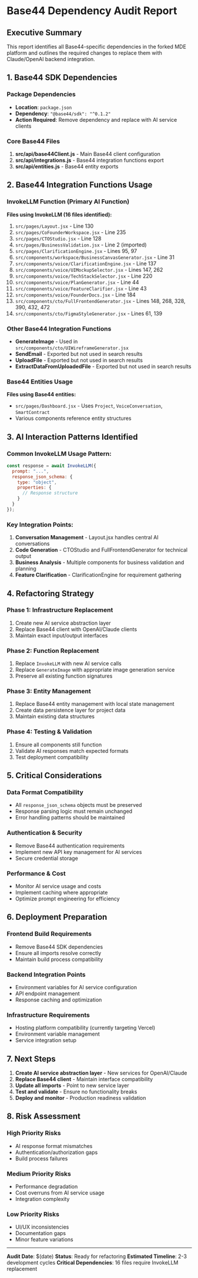# Base44 Dependency Audit Report

## Executive Summary
This report identifies all Base44-specific dependencies in the forked MDE platform and outlines the required changes to replace them with Claude/OpenAI backend integration.

## 1. Base44 SDK Dependencies

### Package Dependencies
- **Location**: `package.json`
- **Dependency**: `"@base44/sdk": "^0.1.2"`
- **Action Required**: Remove dependency and replace with AI service clients

### Core Base44 Files
1. **src/api/base44Client.js** - Main Base44 client configuration
2. **src/api/integrations.js** - Base44 integration functions export
3. **src/api/entities.js** - Base44 entity exports

## 2. Base44 Integration Functions Usage

### InvokeLLM Function (Primary AI Function)
**Files using InvokeLLM (16 files identified):**
1. `src/pages/Layout.jsx` - Line 130
2. `src/pages/CoFounderWorkspace.jsx` - Line 235
3. `src/pages/CTOStudio.jsx` - Line 128
4. `src/pages/BusinessValidation.jsx` - Line 2 (imported)
5. `src/pages/ClarificationEngine.jsx` - Lines 95, 97
6. `src/components/workspace/BusinessCanvasGenerator.jsx` - Line 31
7. `src/components/voice/ClarificationEngine.jsx` - Line 137
8. `src/components/voice/UIMockupSelector.jsx` - Lines 147, 262
9. `src/components/voice/TechStackSelector.jsx` - Line 220
10. `src/components/voice/PlanGenerator.jsx` - Line 44
11. `src/components/voice/FeatureClarifier.jsx` - Line 43
12. `src/components/voice/FounderDocs.jsx` - Line 184
13. `src/components/cto/FullFrontendGenerator.jsx` - Lines 148, 268, 328, 390, 432, 472
14. `src/components/cto/FigmaStyleGenerator.jsx` - Lines 61, 139

### Other Base44 Integration Functions
- **GenerateImage** - Used in `src/components/cto/UIWireframeGenerator.jsx`
- **SendEmail** - Exported but not used in search results
- **UploadFile** - Exported but not used in search results  
- **ExtractDataFromUploadedFile** - Exported but not used in search results

### Base44 Entities Usage
**Files using Base44 entities:**
- `src/pages/Dashboard.jsx` - Uses `Project`, `VoiceConversation`, `SmartContract`
- Various components reference entity structures

## 3. AI Interaction Patterns Identified

### Common InvokeLLM Usage Pattern:
```javascript
const response = await InvokeLLM({
  prompt: "...",
  response_json_schema: {
    type: "object",
    properties: {
      // Response structure
    }
  }
});
```

### Key Integration Points:
1. **Conversation Management** - Layout.jsx handles central AI conversations
2. **Code Generation** - CTOStudio and FullFrontendGenerator for technical output
3. **Business Analysis** - Multiple components for business validation and planning
4. **Feature Clarification** - ClarificationEngine for requirement gathering

## 4. Refactoring Strategy

### Phase 1: Infrastructure Replacement
1. Create new AI service abstraction layer
2. Replace Base44 client with OpenAI/Claude clients
3. Maintain exact input/output interfaces

### Phase 2: Function Replacement
1. Replace `InvokeLLM` with new AI service calls
2. Replace `GenerateImage` with appropriate image generation service
3. Preserve all existing function signatures

### Phase 3: Entity Management
1. Replace Base44 entity management with local state management
2. Create data persistence layer for project data
3. Maintain existing data structures

### Phase 4: Testing & Validation
1. Ensure all components still function
2. Validate AI responses match expected formats
3. Test deployment compatibility

## 5. Critical Considerations

### Data Format Compatibility
- All `response_json_schema` objects must be preserved
- Response parsing logic must remain unchanged
- Error handling patterns should be maintained

### Authentication & Security
- Remove Base44 authentication requirements
- Implement new API key management for AI services
- Secure credential storage

### Performance & Cost
- Monitor AI service usage and costs
- Implement caching where appropriate
- Optimize prompt engineering for efficiency

## 6. Deployment Preparation

### Frontend Build Requirements
- Remove Base44 SDK dependencies
- Ensure all imports resolve correctly
- Maintain build process compatibility

### Backend Integration Points
- Environment variables for AI service configuration
- API endpoint management
- Response caching and optimization

### Infrastructure Requirements
- Hosting platform compatibility (currently targeting Vercel)
- Environment variable management
- Service integration setup

## 7. Next Steps

1. **Create AI service abstraction layer** - New services for OpenAI/Claude
2. **Replace Base44 client** - Maintain interface compatibility
3. **Update all imports** - Point to new service layer
4. **Test and validate** - Ensure no functionality breaks
5. **Deploy and monitor** - Production readiness validation

## 8. Risk Assessment

### High Priority Risks
- AI response format mismatches
- Authentication/authorization gaps
- Build process failures

### Medium Priority Risks
- Performance degradation
- Cost overruns from AI service usage
- Integration complexity

### Low Priority Risks
- UI/UX inconsistencies
- Documentation gaps
- Minor feature variations

---

**Audit Date**: $(date)
**Status**: Ready for refactoring
**Estimated Timeline**: 2-3 development cycles
**Critical Dependencies**: 16 files require InvokeLLM replacement